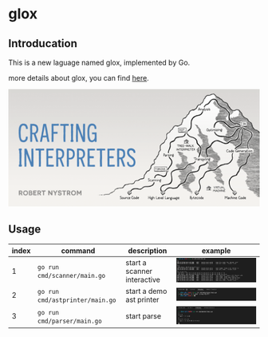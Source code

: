 # glox

## Introducation

This is a new laguage named glox, implemented by Go.

more details about glox, you can find [here](https://www.poetries.cn/reading/technology/crafting_interpreters.html).

![book](https://github.com/Kua-Fu/blog-book-images/blob/main/reading/technology/crafting_interpreters/crafting_interpreters.png?raw=true)

## Usage

|index | command| description| example|
|---|---|---|---|
| 1 | `go run cmd/scanner/main.go` | start a scanner interactive| ![scanner](https://github.com/Kua-Fu/blog-book-images/blob/main/glox/scanner.png?raw=true)|
| 2 | `go run cmd/astprinter/main.go` | start a demo ast printer | ![astprinter](https://github.com/Kua-Fu/blog-book-images/blob/main/glox/astprinter.png?raw=true)|
| 3 | `go run cmd/parser/main.go` | start parse | ![parser](https://github.com/Kua-Fu/blog-book-images/blob/main/glox/parser.png?raw=true)|




